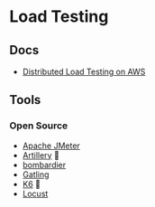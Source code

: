 # Load Testing

## Docs

- [Distributed Load Testing on AWS](https://aws.amazon.com/solutions/implementations/distributed-load-testing-on-aws/)

## Tools

### Open Source

- [Apache JMeter](/apache/jmeter.md)
- [Artillery](/artillery/README.md) 🌟
- [bombardier](/bombardier.md)
- [Gatling](/gatling.md)
- [K6](/k6/README.md) 🌟
- [Locust](/locust.md)

<!--
Loadmill
-->
